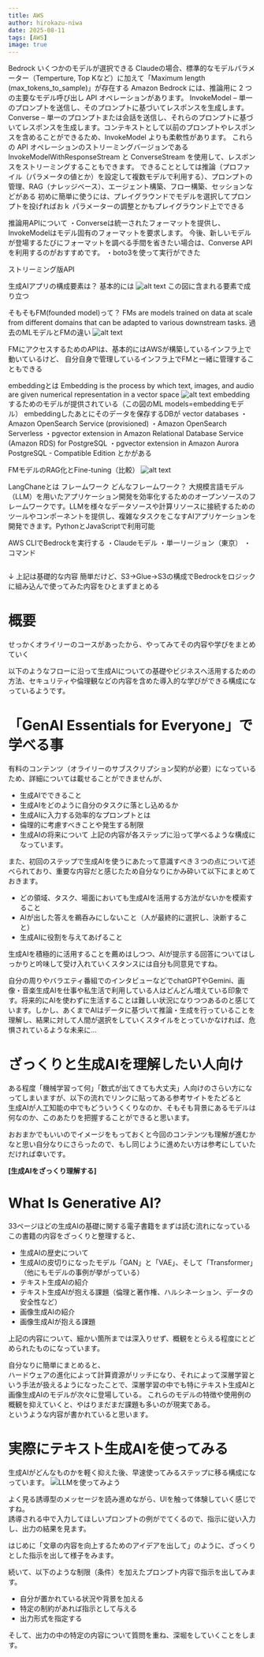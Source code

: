 ```yaml
---
title: AWS 
author: hirokazu-niwa
date: 2025-08-11
tags: [AWS]
image: true
---
```

Bedrock
いくつかのモデルが選択できる
Claudeの場合、標準的なモデルパラメーター（Temperture, Top Kなど）に加えて「Maximum length (max_tokens_to_sample)」が存在する
Amazon Bedrock には、推論用に 2 つの主要なモデル呼び出し API オペレーションがあります。
InvokeModel – 単一のプロンプトを送信し、そのプロンプトに基づいてレスポンスを生成します。
Converse – 単一のプロンプトまたは会話を送信し、それらのプロンプトに基づいてレスポンスを生成します。コンテキストとして以前のプロンプトやレスポンスを含めることができるため、InvokeModel よりも柔軟性があります。
これらの API オペレーションのストリーミングバージョンである InvokeModelWithResponseStream と ConverseStream を使用して、レスポンスをストリーミングすることもできます。
できることとしては推論（プロファイル（パラメータの値とか）を設定して複数モデルで利用する）、プロンプトの管理、RAG（ナレッジベース）、エージェント構築、フロー構築、セッションなどがある
初めに簡単に使うには、プレイグラウンドでモデルを選択してプロンプトを投げればおｋ
パラメーターの調整とかもプレイグラウンド上でできる

推論用APIについて
・Converseは統一されたフォーマットを提供し、InvokeModelはモデル固有のフォーマットを要求します。 今後、新しいモデルが登場するたびにフォーマットを調べる手間を省きたい場合は、Converse APIを利用するのがおすすめです。
・boto3を使って実行ができた

ストリーミング版API



生成AIアプリの構成要素は？
基本的には
![alt text](image.png)
この図に含まれる要素で成り立つ

そもそもFM(founded model)って？
FMs are models trained on data at scale from different domains that can be adapted to various downstream tasks.
過去のMLモデルとFMの違い
![alt text](image-1.png)

FMにアクセスするためのAPIは、基本的にはAWSが構築しているインフラ上で動いているけど、
自分自身で管理しているインフラ上でFMと一緒に管理することもできる

embeddingとは
Embedding is the process by which text, images, and audio are given numerical representation in a vector space
![alt text](image-2.png)
embeddingするためのモデルが提供されている（この図のML models=embeddingモデル）
embeddingしたあとにそのデータを保存するDBが vector databases 
・Amazon OpenSearch Service (provisioned)
・Amazon OpenSearch Serverless
・pgvector extension in Amazon Relational Database Service (Amazon RDS) for PostgreSQL
・pgvector extension in Amazon Aurora PostgreSQL - Compatible Edition
とかがある

FMモデルのRAG化とFine-tuning（比較）
![alt text](image-3.png)


LangChaneとは
フレームワーク
どんなフレームワーク？
大規模言語モデル（LLM）を用いたアプリケーション開発を効率化するためのオープンソースのフレームワークです。LLMを様々なデータソースや計算リソースに接続するためのツールやコンポーネントを提供し、複雑なタスクをこなすAIアプリケーションを開発できます。PythonとJavaScriptで利用可能

AWS CLIでBedrockを実行する
・Claudeモデル
・単一リージョン（東京）
・コマンド
```

```
↓
上記は基礎的な内容
簡単だけど、S3→Glue→S3の構成でBedrockをロジックに組み込んで使ってみた内容をひとまずまとめる
    
  


# 概要
せっかくオライリーのコースがあったから、やってみてその内容や学びをまとめていく

以下のようなフローに沿って生成AIについての基礎やビジネスへ活用するための方法、セキュリティや倫理観などの内容を含めた導入的な学びができる構成になっているようです。

# 「GenAI Essentials for Everyone」で学べる事
有料のコンテンツ（オライリーのサブスクリプション契約が必要）になっているため、詳細については載せることができませんが、  
- 生成AIでできること
- 生成AIをどのように自分のタスクに落とし込めるか
- 生成AIに入力する効率的なプロンプトとは
- 倫理的に考慮すべきことや発生する制限
- 生成AIの将来について
上記の内容が各ステップに沿って学べるような構成になっています。

また、初回のステップで生成AIを使うにあたって意識すべき３つの点について述べられており、重要な内容だと感じたため自分なりにかみ砕いて以下にまとめておきます。
- どの領域、タスク、場面においても生成AIを活用する方法がないかを模索すること
- AIが出した答えを鵜呑みにしないこと（人が最終的に選択し、決断すること）
- 生成AIに役割を与えてあげること

生成AIを積極的に活用することを薦めはしつつ、AIが提示する回答についてはしっかりと吟味して受け入れていくスタンスには自分も同意見ですね。

自分の周りやバラエティ番組でのインタビューなどでchatGPTやGemini、画像・音楽生成AIを仕事や私生活で利用している人はどんどん増えている印象です。将来的にAIを使わずに生活することは難しい状況になりつつあるのと感じています。しかし、あくまでAIはデータに基づいて推論・生成を行っていることを理解し、結果に対して人間が選択をしていくスタイルをとっていかなければ、危惧されているような未来に…

# ざっくりと生成AIを理解したい人向け
ある程度「機械学習って何」「数式が出てきても大丈夫」人向けのさらい方になってしまいますが、以下の流れでリンクに貼ってある参考サイトをたどると  
生成AIが人工知能の中でもどういうくくりなのか、そもそも背景にあるモデルは何なのか、このあたりを把握することができると思います。  
  
おおまかでもいいのでイメージをもっておくと今回のコンテンツも理解が進むかなと思い自分なりにさらったので、もし同じように進めたい方は参考にしていただければ幸いです。  
  
**[生成AIをざっくり理解する]**

# What Is Generative AI?
33ページほどの生成AIの基礎に関する電子書籍をまずは読む流れになっている
この書籍の内容をざっくりと整理すると、
- 生成AIの歴史について
- 生成AIの皮切りになったモデル「GAN」と「VAE」、そして「Transformer」（他にもモデルの事例が挙がっている）
- テキスト生成AIの紹介
- テキスト生成AIが抱える課題（倫理と著作権、ハルシネーション、データの安全性など）
- 画像生成AIの紹介
- 画像生成AIが抱える課題
  
上記の内容について、細かい箇所までは深入りせず、概観をとらえる程度にとどめられたものになっています。

自分なりに簡単にまとめると、  
ハードウェアの進化によって計算資源がリッチになり、それによって深層学習という手法が扱えるようになったことで、深層学習の中でも特にテキスト生成AIと画像生成AIのモデルが次々に登場している。
これらのモデルの特徴や使用例の概観を抑えていくと、やはりまだまだ課題も多いのが現実である。  
というような内容が書かれていると思います。  

# 実際にテキスト生成AIを使ってみる
生成AIがどんなものかを軽く抑えた後、早速使ってみるステップに移る構成になっています。
![LLMを使ってみよう](image.png)  
  
よく見る誘導型のメッセージを読み進めながら、UIを触って体験していく感じですね。  
誘導される中で入力してほしいプロンプトの例がでてくるので、指示に従い入力し、出力の結果を見ます。  
  
はじめに「文章の内容を向上するためのアイデアを出して」のように、ざっくりとした指示を出して様子をみます。  
  
続いて、以下のような制限（条件）を加えたプロンプト内容で指示を出してみます。  
- 自分が置かれている状況や背景を加える
- 特定の制約があれば指示として与える
- 出力形式を指定する
  
そして、出力の中の特定の内容について質問を重ね、深堀をしていくことをします。  


